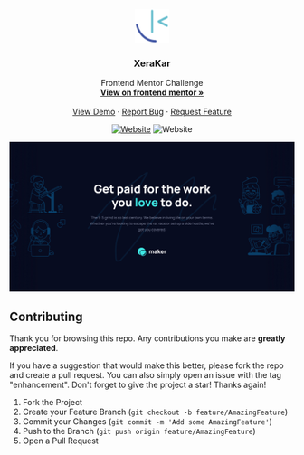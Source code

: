 <div id="top"></div>

<!-- PROJECT LOGO -->
<br />
<div align="center">
  <a href="https://www.frontendmentor.io/profile/Yazdun">
    <img src="./public/fem.svg" alt="Logo" width="60" height="60">
  </a>

<h3 align="center">XeraKar</h3>

  <p align="center">
    Frontend Mentor Challenge
    <br />
    <a href="https://www.frontendmentor.io/solutions/animated-landing-page-using-framer-motion-and-lottiefiles-DDaTkkrWh5"><strong>View on frontend mentor »</strong></a>
    <br />
    <br />
    <a href="https://makerfem.netlify.app">View Demo</a>
    ·
    <a href="https://github.com/Yazdun/react-maker-pre-launch-landing-page/issues">Report Bug</a>
    ·
    <a href="https://github.com/Yazdun/react-maker-pre-launch-landing-page/issues">Request Feature</a>
  </p>

[![Website](https://img.shields.io/website?down_color=critical&down_message=down&label=netlify&logo=netlify&style=for-the-badge&up_color=brightengreen&up_message=active&url=https%3A%2F%2Fmakerfem.netlify.app/%2F)](LIVE)
![Website](https://img.shields.io/website?down_color=blueviolet&down_message=junior&label=difficulty&logo=frontendmentor&style=for-the-badge&up_color=blueviolet&up_message=junior&url=https%3A%2F%2Fwww.frontendmentor.io%2F)

</div>

![Preview of the solution](./public/og.jpg)

## Contributing

Thank you for browsing this repo. Any contributions you make are **greatly
appreciated**.

If you have a suggestion that would make this better, please fork the repo and
create a pull request. You can also simply open an issue with the tag
"enhancement". Don't forget to give the project a star! Thanks again!

1. Fork the Project
2. Create your Feature Branch (`git checkout -b feature/AmazingFeature`)
3. Commit your Changes (`git commit -m 'Add some AmazingFeature'`)
4. Push to the Branch (`git push origin feature/AmazingFeature`)
5. Open a Pull Request
